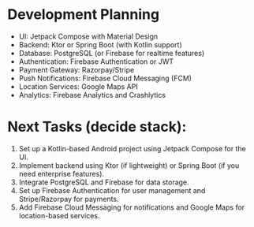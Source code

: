 # Development Planning

- UI: Jetpack Compose with Material Design
- Backend: Ktor or Spring Boot (with Kotlin support)
- Database: PostgreSQL (or Firebase for realtime features)
- Authentication: Firebase Authentication or JWT
- Payment Gateway: Razorpay/Stripe
- Push Notifications: Firebase Cloud Messaging (FCM)
- Location Services: Google Maps API
- Analytics: Firebase Analytics and Crashlytics


# Next Tasks (decide stack):
1. Set up a Kotlin-based Android project using Jetpack Compose for the UI.
2. Implement backend using Ktor (if lightweight) or Spring Boot (if you need enterprise features).
3. Integrate PostgreSQL and Firebase for data storage.
4. Set up Firebase Authentication for user management and Stripe/Razorpay for payments.
5. Add Firebase Cloud Messaging for notifications and Google Maps for location-based services.
